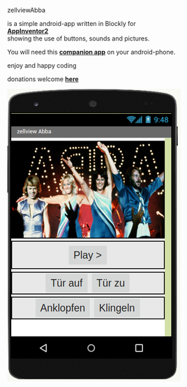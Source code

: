 zellviewAbba

is a simple android-app written in Blockly for<br>
**[AppInventor2](http://ai2.appinventor.mit.edu)**<br>
showing the use of buttons, sounds and pictures.

You will need this **[companion app](https://play.google.com/store/apps/details?id=edu.mit.appinventor.aicompanion3&hl=de)** on your android-phone.

enjoy and happy coding

donations welcome **[here](https://www.paypal.com/cgi-bin/webscr?cmd=_s-xclick&hosted_button_id=Z3HWZPMEKBVVU&source=url)**

![](Rsrc/abba1.png)

